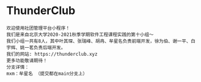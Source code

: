 # ThunderClub
    欢迎使用社团管理平台小程序！
    我们是来自北京大学2020-2021秋季学期软件工程课程实践的第十小组～
    我们小组一共有8人，其中叶其琛、张瑞峰、胡冉、牟星名负责前端开发，徐为伯、谢一平、白宇辉、姚一茗负责后端开发。
    我们的网站: https://thunderclub.xyz
    更多功能敬请期待！
    分支详情：
    mxm：牟星名 （提交都在main分支上）

